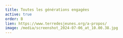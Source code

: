 ```yaml
---
title: Toutes les générations engagées
active: true
order: B
lien: https://www.terredesjeunes.org/a-propos/
image: /media/screenshot_2024-07-06_at_10.00.38.jpg
---
```

